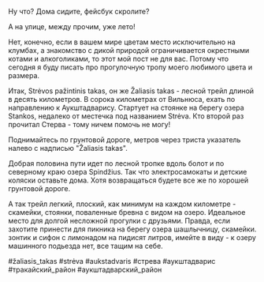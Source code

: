 Ну что? Дома сидите, фейсбук скролите?

А на улице, между прочим, уже лето!

Нет, конечно, если в вашем мире цветам место исключительно на клумбах, а знакомство с дикой природой ограничивается окрестными котами и алкоголиками, то этот мой пост не для вас. Потому что сегодня я буду писать про прогулочную тропу моего любимого цвета и размера.

Итак, Strėvos pažintinis takas, он же Žaliasis takas - лесной трейл длиной в десять километров. В сорока километрах от Вильнюса, ехать по направлению к Аукштадварису. Стартует на стоянке на берегу озера Stankos, недалеко от местечка под названием Strėva. Кто второй раз прочитал Стерва - тому ничем помочь не могу!

Поднимайтесь по грунтовой дороге, метров через триста указатель налево с надписью "Žaliasis takas".

Добрая половина пути идет по лесной тропке вдоль болот и по северному краю озера Spindžius. Так что электросамокаты и детские коляски оставьте дома. Хотя возвращаться будете все же по хорошей грунтовой дороге.

А так трейл легкий, плоский, как минимум на каждом километре - скамейки, стоянки, поваленные бревна с видом на озеро. Идеальное место для долгой несложной прогулки с друзьями. Правда, если захотите принести для пикника на берегу озера шашлычницу, скамейки. зонтик и сифон с лимонадом на пидисят литров, имейте в виду - к озеру машинного подьезда нет, все тащим на себе.

#žaliasis_takas #strėva #aukstadvaris #стрева #аукштадварис #тракайский_район #аукштадварский_район


